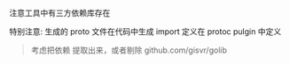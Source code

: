 注意工具中有三方依赖库存在

特别注意: 生成的 proto 文件在代码中生成 import 定义在 protoc pulgin 中定义

> 考虑把依赖 提取出来，或者剔除
github.com/gisvr/golib